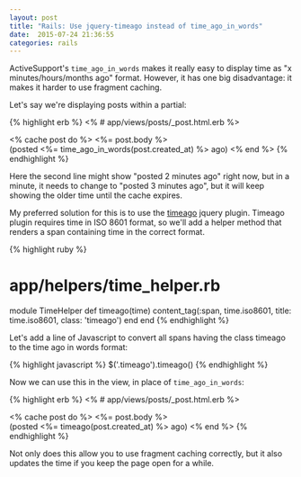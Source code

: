 ```yaml
---
layout: post
title: "Rails: Use jquery-timeago instead of time_ago_in_words"
date:  2015-07-24 21:36:55
categories: rails
---
```


ActiveSupport's `time_ago_in_words`
makes it really easy
to display time as
"x minutes/hours/months ago" format.
However,
it has one big disadvantage:
it makes it harder to use fragment caching.

Let's say we're displaying posts
within a partial:

{% highlight erb %}
<% # app/views/posts/_post.html.erb %>

<% cache post do %>
  <%= post.body %><br/>
  (posted <%= time_ago_in_words(post.created_at) %> ago)
<% end %>
{% endhighlight %}

Here the second line might show
"posted 2 minutes ago"
right now,
but in a minute,
it needs to change to
"posted 3 minutes ago",
but it will keep showing
the older time
until the cache expires.

My preferred solution for this
is to use the
[timeago](http://timeago.yarp.com)
jquery plugin.
Timeago plugin requires
time in ISO 8601 format,
so we'll add a helper method
that renders a span
containing time in the correct format.

{% highlight ruby %}
# app/helpers/time_helper.rb

module TimeHelper
  def timeago(time)
    content_tag(:span, time.iso8601, title: time.iso8601, class: 'timeago')
  end
end
{% endhighlight %}

Let's add a line of Javascript
to convert all spans
having the class timeago
to the time ago in words format:

{% highlight javascript %}
$('.timeago').timeago()
{% endhighlight %}

Now we can use this in the view, in place of
`time_ago_in_words`:

{% highlight erb %}
<% # app/views/posts/_post.html.erb %>

<% cache post do %>
  <%= post.body %><br/>
  (posted <%= timeago(post.created_at) %> ago)
<% end %>
{% endhighlight %}

Not only does this allow you
to use fragment caching correctly,
but it also updates the time
if you keep the page open for a while.

